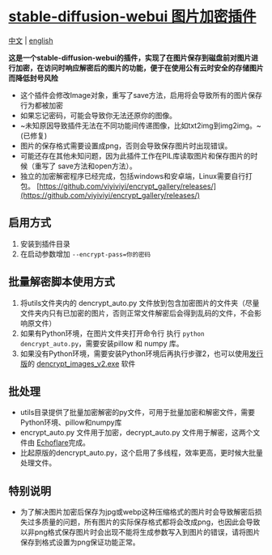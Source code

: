 # [stable-diffusion-webui 图片加密插件](https://github.com/viyiviyi/sd-encrypt-image.git)

[中文](readme.md) | [english](readme.en.md)

**这是一个stable-diffusion-webui的插件，实现了在图片保存到磁盘前对图片进行加密，在访问时响应解密后的图片的功能，便于在使用公有云时安全的存储图片而降低封号风险**

- 这个插件会修改Image对象，重写了save方法，启用将会导致所有的图片保存行为都被加密
- 如果忘记密码，可能会导致你无法还原你的图像。
- ~未知原因导致插件无法在不同功能间传递图像，比如txt2img到img2img。~ (已修复)
- 图片的保存格式需要设置成png，否则会导致保存图片时出现错误。
- 可能还存在其他未知问题，因为此插件工作在PIL库读取图片和保存图片的时候（重写了 save方法和open方法）。
- 独立的加密解密程序已经完成，包括windows和安卓端，Linux需要自行打包。 [https://github.com/viyiviyi/encrypt_gallery/releases/](https://github.com/viyiviyi/encrypt_gallery/releases/)
  
## 启用方式

1. 安装到插件目录
2. 在启动参数增加 ```--encrypt-pass=你的密码```

## 批量解密脚本使用方式

1. 将utils文件夹内的 dencrypt_auto.py 文件放到包含加密图片的文件夹（尽量文件夹内只有已加密的图片，否则正常文件解密后会得到乱码的文件，不会影响原文件）
2. 如果有Python环境，在图片文件夹打开命令行 执行 ```python dencrypt_auto.py```，需要安装pillow 和 numpy 库。
3. 如果没有Python环境，需要安装Python环境后再执行步骤2，也可以使用[发行版](https://github.com/viyiviyi/sd-encrypt-image/releases)的 [dencrypt_images_v2.exe](https://github.com/viyiviyi/sd-encrypt-image/releases/download/1.0/dencrypt_images_v2.1.exe) 软件

## 批处理

- utils目录提供了批量加密解密的py文件，可用于批量加密和解密文件，需要Python环境、pillow和numpy库
- encrypt_auto.py 文件用于加密，decrypt_auto.py 文件用于解密，这两个文件由 [Echoflare](https://github.com/Echoflare)完成。
- 比起原版的dencrypt_auto.py，这个启用了多线程，效率更高，更时候大批量处理文件。

## 特别说明

- 为了解决图片加密后保存为jpg或webp这种压缩格式的图片时会导致解密后损失过多质量的问题，所有图片的实际保存格式都将会改成png，也因此会导致以非png格式保存图片时会出现不能将生成参数写入到图片的错误，请将图片保存到格式设置为png保证功能正常。

